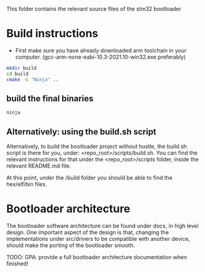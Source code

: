 This folder contains the relevant source files of the stm32 bootloader

# Build instructions
- First make sure you have already downloaded arm toolchain in your computer.
(gcc-arm-none-eabi-10.3-2021.10-win32.exe preferably)

```bash
mkdir build
cd build
cmake -G "Ninja" ..
```

## build the final binaries
```bash
ninja
```

## Alternatively: using the build.sh script
Alternatively, to build the bootloader project without hustle, the build.sh script is there for you, under:
<repo_root>/scripts/build.sh. You can find the relevant instructions for that under the <repo_root>/scripts folder,
inside the relevant README.md file.

At this point, under the /build folder you should be able to find the hex/elf/bin files.

# Bootloader architecture
The bootloader software architecture can be found under docs, in high level design. One important aspect of the design
is that, changing the implementations under src/drivers to be compatible with another device, should make the porting
of the bootloader smooth.

TODO: GPA: provide a full bootloader architecture documentation when finished!